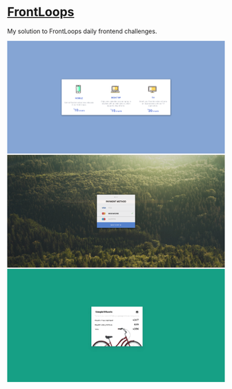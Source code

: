 # [FrontLoops](https://frontloops.io)
My solution to FrontLoops daily frontend challenges. 

![First solution](imgs/step_1.png)
![Second solution](imgs/step_2.png)
![Third solution](imgs/step_3.png)
